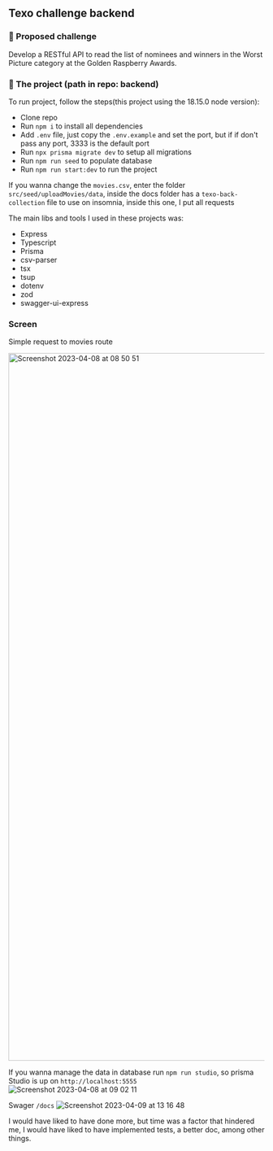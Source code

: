 ## Texo challenge backend

### 🚀 Proposed challenge

Develop a RESTful API to read the list of nominees and winners
in the Worst Picture category at the Golden Raspberry Awards.


### 📁 The project (path in repo: backend)

To run project, follow the steps(this project using the 18.15.0 node version):

* Clone repo
* Run `npm i` to install all dependencies
* Add `.env` file, just copy the `.env.example` and set the port, but if if don't pass any port, 3333 is the default port
* Run `npx prisma migrate dev` to setup all migrations
* Run `npm run seed` to populate database
* Run `npm run start:dev` to run the project 

If you wanna change the `movies.csv`, enter the folder `src/seed/uploadMovies/data`, inside the docs folder has a `texo-back-collection` file to use on insomnia, inside this one, I put all requests

The main libs and tools I used in these projects was:

* Express
* Typescript
* Prisma
* csv-parser
* tsx
* tsup
* dotenv
* zod
* swagger-ui-express

### Screen

Simple request to movies route

<img width="1392" alt="Screenshot 2023-04-08 at 08 50 51" src="https://user-images.githubusercontent.com/54275445/230784851-57aceb55-d4d8-4095-a0a1-c1bc867c7bc3.png">

If you wanna manage the data in database run `npm run studio`, so prisma Studio is up on `http://localhost:5555`
![Screenshot 2023-04-08 at 09 02 11](https://user-images.githubusercontent.com/54275445/230784897-1d67e13f-3b48-4df1-9e4e-dc86d1f43ffe.png)

Swager `/docs`
![Screenshot 2023-04-09 at 13 16 48](https://user-images.githubusercontent.com/54275445/230784913-91158543-6758-4f15-b5fd-aa16b80d9266.png)


I would have liked to have done more, but time was a factor that hindered me, I would have liked to have implemented tests, a better doc, among other things.
